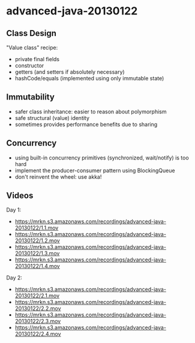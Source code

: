 advanced-java-20130122
======================

Class Design
------------

"Value class" recipe:

* private final fields
* constructor
* getters (and setters if absolutely necessary)
* hashCode/equals (implemented using only immutable state)

Immutability
------------

* safer class inheritance: easier to reason about polymorphism
* safe structural (value) identity
* sometimes provides performance benefits due to sharing

Concurrency
-----------

* using built-in concurrency primitives (synchronized, wait/notify) is too hard
* implement the producer-consumer pattern using BlockingQueue
* don't reinvent the wheel: use akka!

Videos
------

Day 1:

* https://mrkn.s3.amazonaws.com/recordings/advanced-java-20130122/1.1.mov
* https://mrkn.s3.amazonaws.com/recordings/advanced-java-20130122/1.2.mov
* https://mrkn.s3.amazonaws.com/recordings/advanced-java-20130122/1.3.mov
* https://mrkn.s3.amazonaws.com/recordings/advanced-java-20130122/1.4.mov

Day 2:

* https://mrkn.s3.amazonaws.com/recordings/advanced-java-20130122/2.1.mov
* https://mrkn.s3.amazonaws.com/recordings/advanced-java-20130122/2.2.mov
* https://mrkn.s3.amazonaws.com/recordings/advanced-java-20130122/2.3.mov
* https://mrkn.s3.amazonaws.com/recordings/advanced-java-20130122/2.4.mov